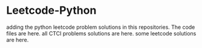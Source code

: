 # Leetcode-Python
adding the python leetcode problem solutions in this repositories. 
The code files are here.
all CTCI problems solutions are here.
some leetcode solutions are here.





























































































































































































































































































































































































































